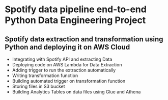 # Spotify data pipeline end-to-end Python Data Engineering Project

## Spotify data extraction and transformation using Python and deploying it on AWS Cloud

- Integrating with Spotify API and extracting Data
- Deploying code on AWS Lambda for Data Extraction
- Adding trigger to run the extraction automatically
- Writing transformation function
- Building automated trigger on transformation function
- Storing files in S3 bucket
- Building Analytics Tables on data files using Glue and Athena
